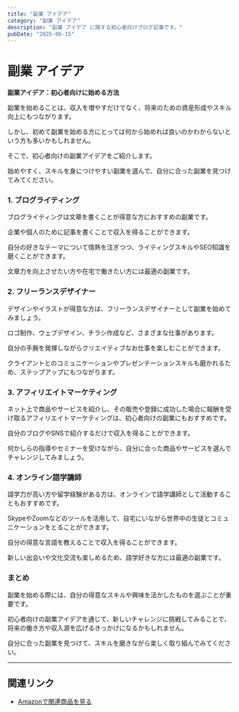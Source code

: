 ```yaml
---
title: "副業 アイデア"
category: "副業 アイデア"
description: "副業 アイデア に関する初心者向けブログ記事です。"
pubDate: "2025-06-15"
---
```


# 副業 アイデア

**副業アイデア：初心者向けに始める方法**

副業を始めることは、収入を増やすだけでなく、将来のための資産形成やスキル向上にもつながります。

しかし、初めて副業を始める方にとっては何から始めれば良いのかわからないという方も多いかもしれません。

そこで、初心者向けの副業アイデアをご紹介します。

始めやすく、スキルを身につけやすい副業を選んで、自分に合った副業を見つけてみてください。



### 1. **ブログライティング**

ブログライティングは文章を書くことが得意な方におすすめの副業です。

企業や個人のために記事を書くことで収入を得ることができます。

自分の好きなテーマについて情熱を注ぎつつ、ライティングスキルやSEO知識を磨くことができます。

文章力を向上させたい方や在宅で働きたい方には最適の副業です。



### 2. **フリーランスデザイナー**

デザインやイラストが得意な方は、フリーランスデザイナーとして副業を始めてみましょう。

ロゴ制作、ウェブデザイン、チラシ作成など、さまざまな仕事があります。

自分の手腕を発揮しながらクリエイティブなお仕事を楽しむことができます。

クライアントとのコミュニケーションやプレゼンテーションスキルも磨かれるため、ステップアップにもつながります。



### 3. **アフィリエイトマーケティング**

ネット上で商品やサービスを紹介し、その販売や登録に成功した場合に報酬を受け取るアフィリエイトマーケティングは、初心者向けの副業にもおすすめです。

自分のブログやSNSで紹介するだけで収入を得ることができます。

何かしらの指導やセミナーを受けながら、自分に合った商品やサービスを選んでチャレンジしてみましょう。



### 4. **オンライン語学講師**

語学力が高い方や留学経験がある方は、オンラインで語学講師として活動することもおすすめです。

SkypeやZoomなどのツールを活用して、自宅にいながら世界中の生徒とコミュニケーションをとることができます。

自分の得意な言語を教えることで収入を得ることができます。

新しい出会いや文化交流も楽しめるため、語学好きな方には最適の副業です。



### **まとめ**

副業を始める際には、自分の得意なスキルや興味を活かしたものを選ぶことが重要です。

初心者向けの副業アイデアを通じて、新しいチャレンジに挑戦してみることで、将来の働き方や収入源を広げるきっかけになるかもしれません。

自分に合った副業を見つけて、スキルを磨きながら楽しく取り組んでみてください。



---

## 関連リンク

- [Amazonで関連商品を見る](https://www.amazon.co.jp/s?k=%E5%89%AF%E6%A5%AD+%E3%82%A2%E3%82%A4%E3%83%87%E3%82%A2&tag=autowritehubai-22)
